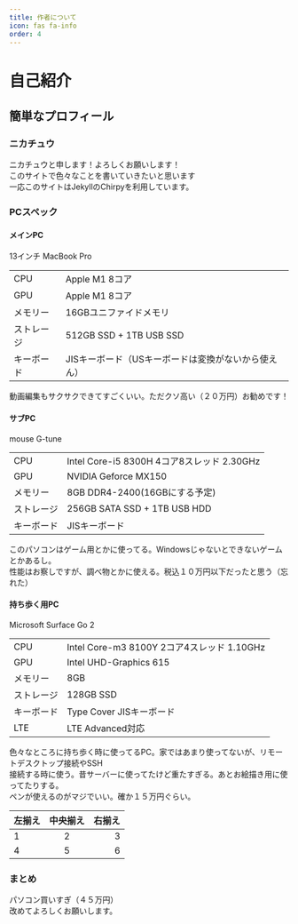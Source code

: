 ```yaml
---
title: 作者について
icon: fas fa-info
order: 4
---
```


# 自己紹介
## 簡単なプロフィール
### ニカチュウ
ニカチュウと申します！よろしくお願いします！  
このサイトで色々なことを書いていきたいと思います  
一応このサイトはJekyllのChirpyを利用しています。  
### PCスペック

#### メインPC
13インチ MacBook Pro  

|        |                                           |  
|:-------|:------------------------------------------|  
| CPU    |Apple M1 8コア                              |  
|GPU     |Apple M1 8コア                              |  
|メモリー  |16GBユニファイドメモリ                        |  
|ストレージ|512GB SSD + 1TB USB SSD                    |  
|キーボード|JISキーボード（USキーボードは変換がないから使えん）|  
動画編集もサクサクできてすごくいい。ただクソ高い（２０万円）お勧めです！  

#### サブPC
mouse G-tune  

|         |                                        |  
|:--------|:---------------------------------------|  
| CPU     |Intel Core-i5 8300H 4コア8スレッド 2.30GHz|  
| GPU     |NVIDIA Geforce MX150                    |  
|メモリー  |8GB DDR4-2400(16GBにする予定)             |  
|ストレージ|256GB SATA SSD + 1TB USB HDD             |  
|キーボード|JISキーボード                              |  
このパソコンはゲーム用とかに使ってる。Windowsじゃないとできないゲームとかあるし。  
性能はお察しですが、調べ物とかに使える。税込１０万円以下だったと思う（忘れた）

#### 持ち歩く用PC
Microsoft Surface Go 2  

|         |                                        |  
|:--------|:---------------------------------------|  
|CPU      |Intel Core-m3 8100Y 2コア4スレッド 1.10GHz|  
|GPU      |Intel UHD-Graphics 615                  |  
|メモリー  |8GB                                     |  
|ストレージ|128GB SSD                               |  
|キーボード|Type Cover JISキーボード                  |  
|LTE     |LTE Advanced対応                         |  
色々なところに持ち歩く時に使ってるPC。家ではあまり使ってないが、リモートデスクトップ接続やSSH  
接続する時に使う。昔サーバーに使ってたけど重たすぎる。あとお絵描き用に使ってたりする。  
ペンが使えるのがマジでいい。確か１５万円ぐらい。  

| 左揃え | 中央揃え | 右揃え |
|:---|:---:|---:|
|1 |2 |3 |
|4 |5 |6 |

### まとめ
パソコン買いすぎ（４５万円）  
改めてよろしくお願いします。

